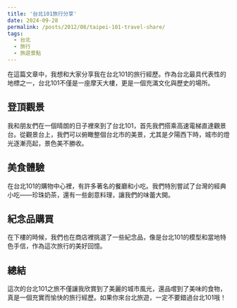 ```yaml
---
title: '台北101旅行分享'
date: 2024-09-28
permalink: /posts/2012/08/taipei-101-travel-share/
tags:
  - 台北
  - 旅行
  - 旅遊景點
---
```


在這篇文章中，我想和大家分享我在台北101的旅行經歷。作為台北最具代表性的地標之一，台北101不僅是一座摩天大樓，更是一個充滿文化與歷史的場所。

## 登頂觀景
我和朋友們在一個晴朗的日子裡來到了台北101，首先我們搭乘高速電梯直達觀景台。從觀景台上，我們可以俯瞰整個台北市的美景，尤其是夕陽西下時，城市的燈光逐漸亮起，景色美不勝收。

## 美食體驗
在台北101的購物中心裡，有許多著名的餐廳和小吃。我們特別嘗試了台灣的經典小吃——珍珠奶茶，還有一些創意料理，讓我們的味蕾大開。

## 紀念品購買
在下樓的時候，我們也在商店裡挑選了一些紀念品，像是台北101的模型和當地特色手信，作為這次旅行的美好回憶。

## 總結
這次的台北101之旅不僅讓我欣賞到了美麗的城市風光，還品嚐到了美味的食物，真是一個充實而愉快的旅行經歷。如果你來台北旅遊，一定不要錯過台北101哦！

